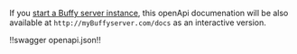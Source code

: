 
If you [start a Buffy server instance](/server-deploy), this openApi documenation will be also available at `http://myBuffyserver.com/docs` as an interactive version.

!!swagger openapi.json!!